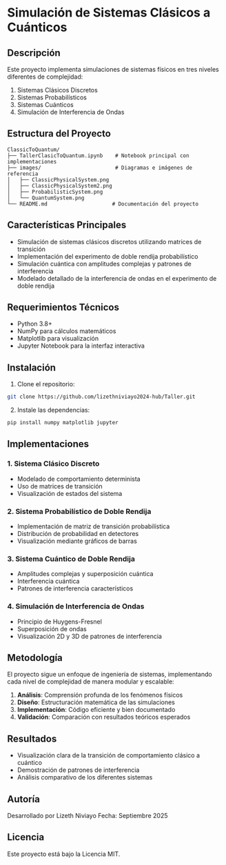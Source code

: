 # Simulación de Sistemas Clásicos a Cuánticos

## Descripción
Este proyecto implementa simulaciones de sistemas físicos en tres niveles diferentes de complejidad:
1. Sistemas Clásicos Discretos
2. Sistemas Probabilísticos
3. Sistemas Cuánticos
4. Simulación de Interferencia de Ondas

## Estructura del Proyecto
```
ClassicToQuantum/
├── TallerClasicToQuantum.ipynb    # Notebook principal con implementaciones
├── images/                        # Diagramas e imágenes de referencia
│   ├── ClassicPhysicalSystem.png
│   ├── ClassicPhysicalSystem2.png
│   ├── ProbabilisticSystem.png
│   └── QuantumSystem.png
└── README.md                     # Documentación del proyecto
```

## Características Principales
- Simulación de sistemas clásicos discretos utilizando matrices de transición
- Implementación del experimento de doble rendija probabilístico
- Simulación cuántica con amplitudes complejas y patrones de interferencia
- Modelado detallado de la interferencia de ondas en el experimento de doble rendija

## Requerimientos Técnicos
- Python 3.8+
- NumPy para cálculos matemáticos
- Matplotlib para visualización
- Jupyter Notebook para la interfaz interactiva

## Instalación
1. Clone el repositorio:
```bash
git clone https://github.com/lizethniviayo2024-hub/Taller.git
```

2. Instale las dependencias:
```bash
pip install numpy matplotlib jupyter
```

## Implementaciones

### 1. Sistema Clásico Discreto
- Modelado de comportamiento determinista
- Uso de matrices de transición
- Visualización de estados del sistema

### 2. Sistema Probabilístico de Doble Rendija
- Implementación de matriz de transición probabilística
- Distribución de probabilidad en detectores
- Visualización mediante gráficos de barras

### 3. Sistema Cuántico de Doble Rendija
- Amplitudes complejas y superposición cuántica
- Interferencia cuántica
- Patrones de interferencia característicos

### 4. Simulación de Interferencia de Ondas
- Principio de Huygens-Fresnel
- Superposición de ondas
- Visualización 2D y 3D de patrones de interferencia

## Metodología
El proyecto sigue un enfoque de ingeniería de sistemas, implementando cada nivel de complejidad de manera modular y escalable:

1. **Análisis**: Comprensión profunda de los fenómenos físicos
2. **Diseño**: Estructuración matemática de las simulaciones
3. **Implementación**: Código eficiente y bien documentado
4. **Validación**: Comparación con resultados teóricos esperados

## Resultados
- Visualización clara de la transición de comportamiento clásico a cuántico
- Demostración de patrones de interferencia
- Análisis comparativo de los diferentes sistemas

## Autoría
Desarrollado por Lizeth Niviayo
Fecha: Septiembre 2025

## Licencia
Este proyecto está bajo la Licencia MIT.